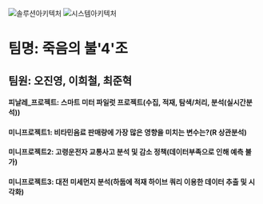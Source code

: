 ![솔루션아키텍처](https://user-images.githubusercontent.com/38060979/125167466-ad820980-e1db-11eb-91f5-1ae3876e1b57.png)
![시스템아키텍처](https://user-images.githubusercontent.com/38060979/125167479-c12d7000-e1db-11eb-911c-0d2389f242b1.png)


# 팀명: 죽음의 불'4'조
## 팀원: 오진영, 이희철, 최준혁



#### 피날레_프로젝트: 스마트 미터 파일럿 프로젝트(수집, 적재, 탐색/처리, 분석(실시간분석))
#### 미니프로젝트1: 비타민음료 판매량에 가장 많은 영향을 미치는 변수는?(R 상관분석) 
#### 미니프로젝트2: 고령운전자 교통사고 분석 및 감소 정책(데이터부족으로 인해 예측 불가)
#### 미니프로젝트3: 대전 미세먼지 분석(하둡에 적재 하이브 쿼리 이용한 데이터 추출 및 시각화)
